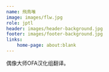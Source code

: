 ```yaml
---
name: 飛鳥唯
image: images/flw.jpg
role: jptl
header: images/header-background.jpg
footer: images/footer-background.jpg
links:
    home-page: about:blank
---
```


偶像大师OFA汉化组翻译。